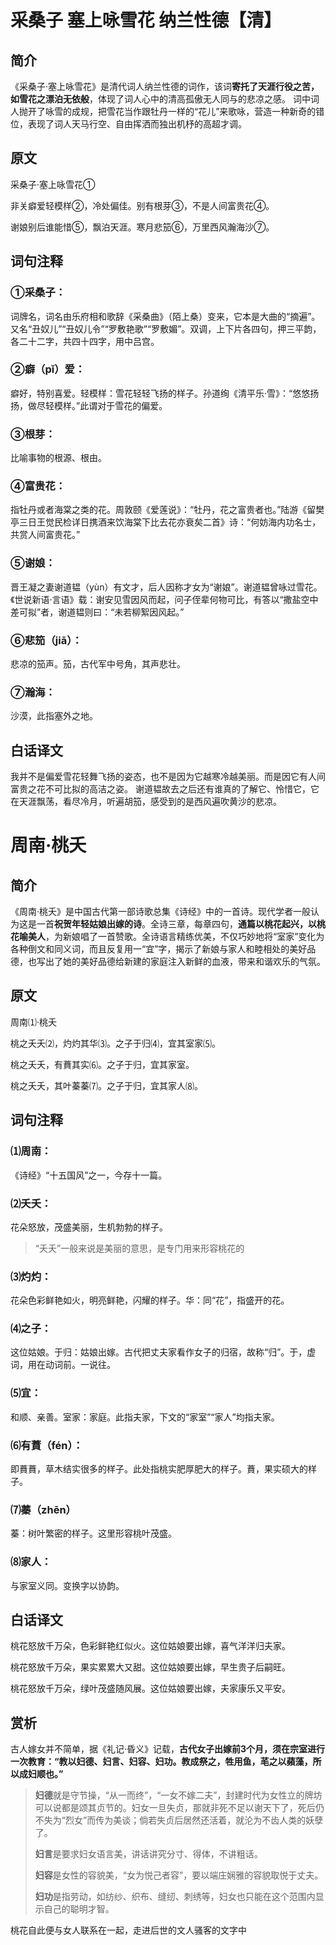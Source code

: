 # 采桑子 塞上咏雪花 纳兰性德【清】

## 简介

《采桑子·塞上咏雪花》是清代词人纳兰性德的词作，该词**寄托了天涯行役之苦，如雪花之漂泊无依般**，体现了词人心中的清高孤傲无人同与的悲凉之感。 词中词人抛开了咏雪的成规，把雪花当作跟牡丹一样的“花儿”来歌咏，营造一种新奇的错位，表现了词人天马行空、自由挥洒而独出机杼的高超才调。

## 原文

采桑子·塞上咏雪花①

非关癖爱轻模样②，冷处偏佳。别有根芽③，不是人间富贵花④。

谢娘别后谁能惜⑤，飘泊天涯。寒月悲笳⑥，万里西风瀚海沙⑦。

## 词句注释 

### ①采桑子：

词牌名，词名由乐府相和歌辞《采桑曲》（陌上桑）变来，它本是大曲的“摘遍”。又名“丑奴儿”“丑奴儿令”“罗敷艳歌”“罗敷媚”。双调，上下片各四句，押三平韵，各二十二字，共四十四字，用中吕宫。

### ②癖（pǐ）爱：

癖好，特别喜爱。轻模样：雪花轻轻飞扬的样子。孙道绚《清平乐·雪》：“悠悠扬扬，做尽轻模样。”此谓对于雪花的偏爱。 

### ③根芽：

比喻事物的根源、根由。 

### ④富贵花：

指牡丹或者海棠之类的花。周敦颐《爱莲说》：“牡丹，花之富贵者也。”陆游《留樊亭三日王觉民检详日携酒来饮海棠下比去花亦衰矣二首》诗：“何妨海内功名士，共赏人间富贵花。” 

### ⑤谢娘：

晋王凝之妻谢道韫（yùn）有文才，后人因称才女为“谢娘”。谢道韫曾咏过雪花。《世说新语·言语》载：谢安见雪因风而起，问子侄辈何物可比，有答以“撒盐空中差可拟”者，谢道韫则曰：“未若柳絮因风起。” 

### ⑥悲笳（jiā）：

悲凉的笳声。笳，古代军中号角，其声悲壮。 

### ⑦瀚海：

沙漠，此指塞外之地。

## 白话译文 

我并不是偏爱雪花轻舞飞扬的姿态，也不是因为它越寒冷越美丽。而是因它有人间富贵之花不可比拟的高洁之姿。 谢道韫故去之后还有谁真的了解它、怜惜它，它在天涯飘荡，看尽冷月，听遍胡笳，感受到的是西风遍吹黄沙的悲凉。

# 周南·桃夭

## 简介

《周南·桃夭》是中国古代第一部诗歌总集《诗经》中的一首诗。现代学者一般认为这是一首**祝贺年轻姑娘出嫁的诗**。全诗三章，每章四句，**通篇以桃花起兴，以桃花喻美人**，为新娘唱了一首赞歌。全诗语言精练优美，不仅巧妙地将“室家”变化为各种倒文和同义词，而且反复用一“宜”字，揭示了新娘与家人和睦相处的美好品德，也写出了她的美好品德给新建的家庭注入新鲜的血液，带来和谐欢乐的气氛。

## 原文

周南⑴·桃夭

桃之夭夭⑵，灼灼其华⑶。之子于归⑷，宜其室家⑸。

桃之夭夭，有蕡其实⑹。之子于归，宜其家室。

桃之夭夭，其叶蓁蓁⑺。之子于归，宜其家人⑻。

## 词句注释

### ⑴周南：

《诗经》“十五国风”之一，今存十一篇。

### ⑵夭夭：

花朵怒放，茂盛美丽，生机勃勃的样子。

> “夭夭”一般来说是美丽的意思，是专门用来形容桃花的

### ⑶灼灼：

花朵色彩鲜艳如火，明亮鲜艳，闪耀的样子。华：同“花”，指盛开的花。

### ⑷之子：

这位姑娘。于归：姑娘出嫁。古代把丈夫家看作女子的归宿，故称“归”。于，虚词，用在动词前。一说往。

### ⑸宜：

和顺、亲善。室家：家庭。此指夫家，下文的“家室”“家人”均指夫家。

### ⑹有蕡（fén）：

即蕡蕡，草木结实很多的样子。此处指桃实肥厚肥大的样子。蕡，果实硕大的样子。

### ⑺蓁（zhēn）

蓁：树叶繁密的样子。这里形容桃叶茂盛。

### ⑻家人：

与家室义同。变换字以协韵。

## 白话译文

桃花怒放千万朵，色彩鲜艳红似火。这位姑娘要出嫁，喜气洋洋归夫家。

桃花怒放千万朵，果实累累大又甜。这位姑娘要出嫁，早生贵子后嗣旺。

桃花怒放千万朵，绿叶茂盛随风展。这位姑娘要出嫁，夫家康乐又平安。

## 赏析

古人嫁女并不简单，据《礼记·昏义》记载，**古代女子出嫁前3个月，须在宗室进行一次教育：“教以妇德、妇言、妇容、妇功。教成祭之，牲用鱼，芼之以蘋藻，所以成妇顺也。”**

> **妇德**就是守节操，“从一而终”，“一女不嫁二夫”，封建时代为女性立的牌坊可以说都是颂其贞节的。妇女一旦失贞，那就非死不足以谢天下了，死后仍不失为“烈女”而传为美谈；倘若失贞后居然还活着，就沦为不齿人类的妖孽了。
>
> **妇言**是要求妇女语言美，讲话讲究分寸、得体，不讲粗话。
>
> **妇容**是女性的容貌美，“女为悦己者容”，要以端庄娴雅的容貌取悦于丈夫。
>
> **妇功**是指劳动，如纺纱、织布、缝纫、刺绣等，妇女也只能在这个范围内显示自己的聪明才智。

桃花自此便与女人联系在一起，走进后世的文人骚客的文字中
